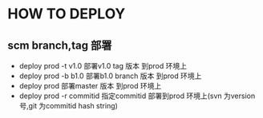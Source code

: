 # HOW TO DEPLOY

## scm  branch,tag 部署
* deploy prod -t v1.0  部署v1.0 tag 版本 到prod 环境上
* deploy prod -b b1.0  部署b1.0 branch 版本 到prod 环境上
* deploy prod   部署master 版本 到prod 环境上
* deploy prod -r commitid   指定commitid 部署到prod 环境上(svn 为version 号,git 为commitid hash string)
